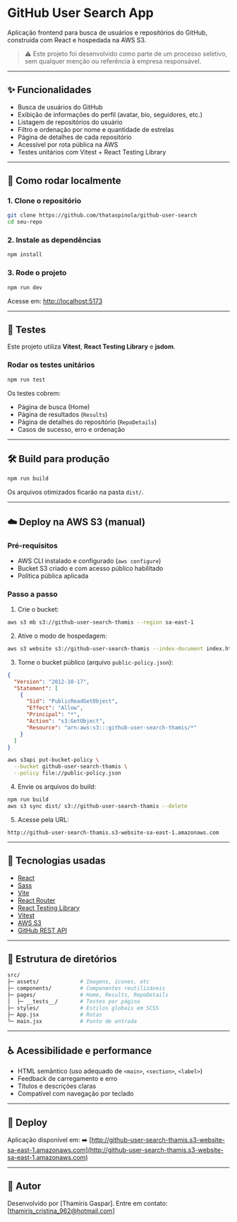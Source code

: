 # GitHub User Search App

Aplicação frontend para busca de usuários e repositórios do GitHub, construída com React e hospedada na AWS S3.

> ⚠️ Este projeto foi desenvolvido como parte de um processo seletivo, sem qualquer menção ou referência à empresa responsável.

---

## ✨ Funcionalidades

- Busca de usuários do GitHub
- Exibição de informações do perfil (avatar, bio, seguidores, etc.)
- Listagem de repositórios do usuário
- Filtro e ordenação por nome e quantidade de estrelas
- Página de detalhes de cada repositório
- Acessível por rota pública na AWS
- Testes unitários com Vitest + React Testing Library

---

## 🚀 Como rodar localmente

### 1. Clone o repositório

```bash
git clone https://github.com/thataspinola/github-user-search
cd seu-repo
````

### 2. Instale as dependências

```bash
npm install
```

### 3. Rode o projeto

```bash
npm run dev
```

Acesse em: [http://localhost:5173](http://localhost:5173)

---

## 🧪 Testes

Este projeto utiliza **Vitest**, **React Testing Library** e **jsdom**.

### Rodar os testes unitários

```bash
npm run test
```

Os testes cobrem:

- Página de busca (Home)
- Página de resultados (`Results`)
- Página de detalhes do repositório (`RepoDetails`)
- Casos de sucesso, erro e ordenação

---

## 🛠️ Build para produção

```bash
npm run build
```

Os arquivos otimizados ficarão na pasta `dist/`.

---

## ☁️ Deploy na AWS S3 (manual)

### Pré-requisitos

- AWS CLI instalado e configurado (`aws configure`)
- Bucket S3 criado e com acesso público habilitado
- Política pública aplicada

### Passo a passo

1. Crie o bucket:

```bash
aws s3 mb s3://github-user-search-thamis --region sa-east-1
```

2. Ative o modo de hospedagem:

```bash
aws s3 website s3://github-user-search-thamis --index-document index.html --error-document index.html
```

3. Torne o bucket público (arquivo `public-policy.json`):

```json
{
  "Version": "2012-10-17",
  "Statement": [
    {
      "Sid": "PublicReadGetObject",
      "Effect": "Allow",
      "Principal": "*",
      "Action": "s3:GetObject",
      "Resource": "arn:aws:s3:::github-user-search-thamis/*"
    }
  ]
}
```

```bash
aws s3api put-bucket-policy \
  --bucket github-user-search-thamis \
  --policy file://public-policy.json
```

4. Envie os arquivos do build:

```bash
npm run build
aws s3 sync dist/ s3://github-user-search-thamis --delete
```

5. Acesse pela URL:

```
http://github-user-search-thamis.s3-website-sa-east-1.amazonaws.com
```

---

## 🧱 Tecnologias usadas

- [React](https://reactjs.org/)
- [Sass](https://sass-lang.com/)
- [Vite](https://vitejs.dev/)
- [React Router](https://reactrouter.com/)
- [React Testing Library](https://testing-library.com/docs/react-testing-library/intro/)
- [Vitest](https://vitest.dev/)
- [AWS S3](https://aws.amazon.com/s3/)
- [GitHub REST API](https://docs.github.com/en/rest)

---

## 📁 Estrutura de diretórios

``` bash
src/
├─ assets/             # Imagens, ícones, etc
├─ components/         # Componentes reutilizáveis
├─ pages/              # Home, Results, RepoDetails
│  ├─ __tests__/       # Testes por página
├─ styles/             # Estilos globais em SCSS
├─ App.jsx             # Rotas
└─ main.jsx            # Ponto de entrada
```

---

## ♿ Acessibilidade e performance

- HTML semântico (uso adequado de `<main>`, `<section>`, `<label>`)
- Feedback de carregamento e erro
- Títulos e descrições claras
- Compatível com navegação por teclado

---

## 🔗 Deploy

Aplicação disponível em:
➡️ [http://github-user-search-thamis.s3-website-sa-east-1.amazonaws.com](http://github-user-search-thamis.s3-website-sa-east-1.amazonaws.com)

---

## 📌 Autor

Desenvolvido por \[Thamiris Gaspar].
Entre em contato: \[[thamiris_cristina_962@hotmail.com](mailto:thamiris_cristina_962@hotmail.com)]
